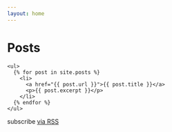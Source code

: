 ```yaml
---
layout: home
---
```


<div class="home">
<div class="logo-bar">

  <h1 class="page-heading">Posts</h1>

    <ul>
      {% for post in site.posts %}
        <li>
          <a href="{{ post.url }}">{{ post.title }}</a>
          <p>{{ post.excerpt }}</p>
        </li>
      {% endfor %}
    </ul>


  <p class="rss-subscribe">subscribe <a href="{{ "/feed.xml" | prepend: site.baseurl }}">via RSS</a></p>

</div>

